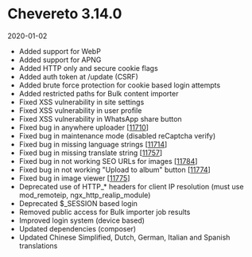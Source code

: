 # Chevereto 3.14.0

2020-01-02

- Added support for WebP
- Added support for APNG
- Added HTTP only and secure cookie flags
- Added auth token at /update (CSRF)
- Added brute force protection for cookie based login attempts
- Added restricted paths for Bulk content importer
- Fixed XSS vulnerability in site settings
- Fixed XSS vulnerability in user profile
- Fixed XSS vulnerability in WhatsApp share button
- Fixed bug in anywhere uploader [[11710](https://chevereto.com/community/threads/11710/)]
- Fixed bug in maintenance mode (disabled reCaptcha verify)
- Fixed bug in missing language strings [[11714](https://chevereto.com/community/threads/11714/)]
- Fixed bug in missing translate string [[11757](https://chevereto.com/community/threads/11757/)]
- Fixed bug in not working SEO URLs for images [[11784](https://chevereto.com/community/threads/11784/)]
- Fixed bug in not working "Upload to album" button [[11774](https://chevereto.com/community/threads/11774/)]
- Fixed bug in image viewer [[11775](https://chevereto.com/community/threads/11775/)]
- Deprecated use of HTTP_* headers for client IP resolution (must use mod_remoteip, ngx_http_realip_module)
- Deprecated $_SESSION based login
- Removed public access for Bulk importer job results
- Improved login system (device based)
- Updated dependencies (composer)
- Updated Chinese Simplified, Dutch, German, Italian and Spanish translations
